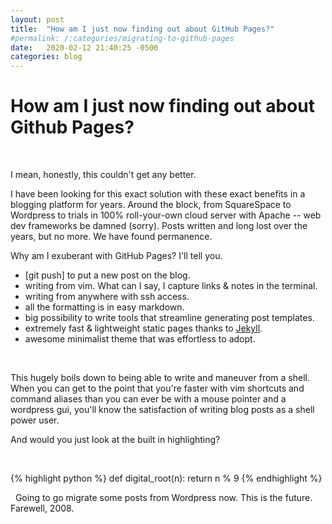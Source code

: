 ```yaml
---
layout: post
title:  "How am I just now finding out about GitHub Pages?"
#permalink: /:categories/migrating-to-github-pages
date:   2020-02-12 21:40:25 -0500
categories: blog
---
```

# How am I just now finding out about Github Pages?
&nbsp;

I mean, honestly, this couldn't get any better.
&nbsp;

I have been looking for this exact solution with these exact benefits in a blogging platform for years. Around the block, from SquareSpace to Wordpress to trials in 100% roll-your-own cloud server with Apache -- web dev frameworks be damned (sorry). Posts written and long lost over the years, but no more. We have found permanence.
&nbsp;

Why am I exuberant with GitHub Pages? I'll tell you.
&nbsp;

- [git push] to put a new post on the blog.
- writing from vim. What can I say, I capture links & notes in the terminal.
- writing from anywhere with ssh access.
- all the formatting is in easy markdown.
- big possibility to write tools that streamline generating post templates.
- extremely fast & lightweight static pages thanks to [Jekyll][jekyll-docs].
- awesome minimalist theme that was effortless to adopt.

&nbsp;

This hugely boils down to being able to write and maneuver from a shell. When you can get to the point that you're faster with vim shortcuts and command aliases than you can ever be with a mouse pointer and a wordpress gui, you'll know the satisfaction of writing blog posts as a shell power user.
&nbsp;

And would you just look at the built in highlighting?

&nbsp;

{% highlight python %}
def digital_root(n):
    return n % 9
{% endhighlight %}

&nbsp;
Going to go migrate some posts from Wordpress now.
This is the future. Farewell, 2008.


[jekyll-docs]: https://jekyllrb.com/docs/home
